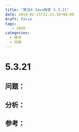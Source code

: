 ```yaml
---
title: "算法4 Java解答 5.3.21"
date: 2019-02-21T22:21:56+08:00
draft: false
tags:
   - JAVA
categories:
  - 技术
  - 归档
---
```



# 5.3.21

## 问题：


## 分析：


## 参考：


